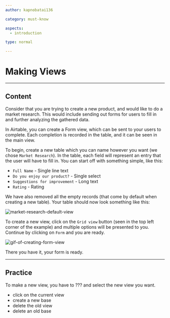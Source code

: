 ```yaml
---
author: kapnobatai136

category: must-know

aspects:
  - introduction

type: normal

---
```


# Making Views

---
## Content

Consider that you are trying to create a new product, and would like to do a market research. This would include sending out forms for users to fill in and further analyzing the gathered data.

In Airtable, you can create a Form view, which can be sent to your users to complete. Each completion is recorded in the table, and it can be seen in the main view.

To begin, create a new table which you can name however you want (we chose `Market Research`). In the table, each field will represent an entry that the user will have to fill in. You can start off with something simple, like this:
- `Full Name` - Single line text
- `Do you enjoy our product?` - Single select
- `Suggestions for improvement` - Long text
- `Rating` - Rating

We have also removed all the empty records (that come by default when creating a new table). Your table should now look something like this:

![market-research-default-view](https://img.enkipro.com/da168653a70b0ed40339718a814006bf.png)

To create a new view, click on the `Grid view` button (seen in the top left corner of the example) and multiple options will be presented to you. Continue by clicking on `Form` and you are ready.

![gif-of-creating-form-view](https://img.enkipro.com/79701d7ddb8aac122de40038a99b237e.gif)

There you have it, your form is ready.

---
## Practice

To make a new view, you have to ??? and select the new view you want.

* click on the current view
* create a new base
* delete the old view
* delete an old base